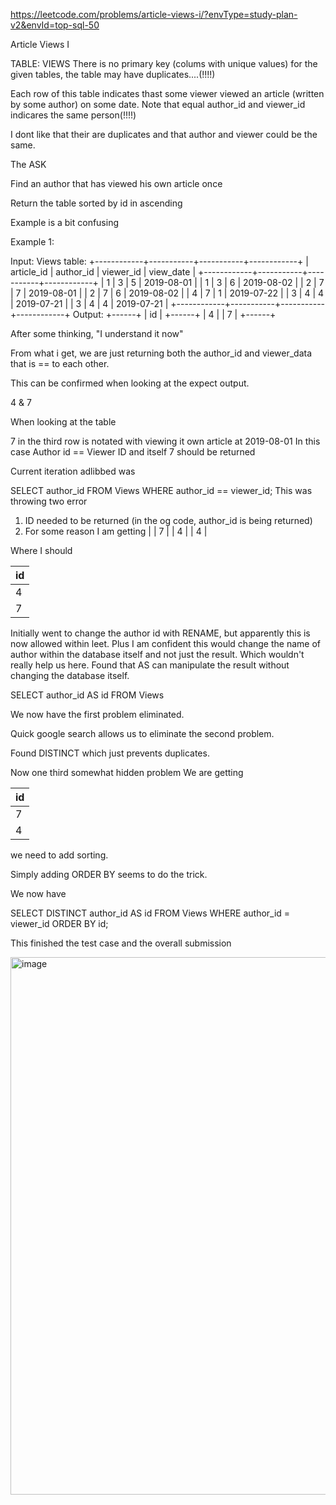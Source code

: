 
https://leetcode.com/problems/article-views-i/?envType=study-plan-v2&envId=top-sql-50

Article Views I

TABLE: VIEWS
There is no primary key (colums with unique values) for the given tables, the table may have duplicates....(!!!!)

Each row of this table indicates thast some viewer viewed an article (written by some author) on some date.
Note that equal author_id and viewer_id indicares the same person(!!!!)

I dont like that their are duplicates and that author and viewer could be the same. 




The ASK

Find an author that has viewed his own article once

Return the table sorted by id in ascending 

Example is a bit confusing 

Example 1:

Input: 
Views table:
+------------+-----------+-----------+------------+
| article_id | author_id | viewer_id | view_date  |
+------------+-----------+-----------+------------+
| 1          | 3         | 5         | 2019-08-01 |
| 1          | 3         | 6         | 2019-08-02 |
| 2          | 7         | 7         | 2019-08-01 |
| 2          | 7         | 6         | 2019-08-02 |
| 4          | 7         | 1         | 2019-07-22 |
| 3          | 4         | 4         | 2019-07-21 |
| 3          | 4         | 4         | 2019-07-21 |
+------------+-----------+-----------+------------+
Output: 
+------+
| id   |
+------+
| 4    |
| 7    |
+------+


After some thinking, "I understand it now"

From what i get, we are just returning both the author_id and viewer_data that is == to each other.

This can be confirmed when looking at the expect output. 

4 & 7 

When looking at the table

7 in the third row is notated with viewing it own article at 2019-08-01 
In this case Author id == Viewer ID and itself 7 should be returned

Current iteration adlibbed was 

SELECT author_id FROM Views
WHERE author_id == viewer_id;
This was throwing two error

1. ID needed to be returned (in the og code, author_id is being returned) 
2. For some reason I am getting 	|
| 7  |
| 4  |
| 4  |

Where I should 

| id |
| -- |
| 4  |
| 7  |

Initially went to change the author id with RENAME, but apparently this is now allowed within leet. Plus 
I am confident this would change the name of author within the database itself and not just the result. Which wouldn't really help us here.
Found that AS can manipulate the result without changing the database itself. 


SELECT author_id AS id FROM Views

We now have the first problem eliminated. 

Quick google search allows us to eliminate the second problem.

Found DISTINCT which just prevents duplicates.

Now one third somewhat hidden problem 
We are getting 

| id |
| -- |
| 7  |
| 4  |

we need to add sorting.

Simply adding ORDER BY seems to do the trick.

We now have 

SELECT DISTINCT author_id AS id FROM Views
WHERE author_id = viewer_id
ORDER BY id;


This finished the test case and the overall submission 



 












<img width="860" alt="image" src="https://github.com/user-attachments/assets/baf7b749-8a22-4f22-a7d8-6fe1d37a2569" />
